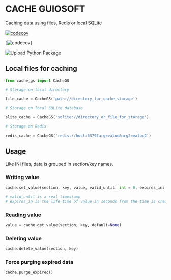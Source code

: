 # CACHE GUIOSOFT

Caching data using files, Redis or local SQLite


[![codecov](https://codecov.io/gh/guionardo/py-cache-guiosoft/branch/develop/graph/badge.svg)](https://codecov.io/gh/guionardo/py-cache-guiosoft)



[![codecov](https://codecov.io/gh/guionardo/py-cache-guiosoft/branch/develop/graphs/commits.svg)]

![Upload Python Package](https://github.com/guionardo/py-cache-guiosof/workflows/Upload%20Python%20Package/badge.svg)



## Local files for caching

``` python
from cache_gs import CacheGS

# Storage on local directory

file_cache = CacheGS('path://directory_for_cache_storage')

# Storage on local SQLite database

slite_cache = CacheGS('sqlite://directory_or_file_for_storage')

# Storage on Redis

redis_cache = CacheGS('redis://host:6379?arg=value&arg2=value2')

```

## Usage

Like INI files, data is grouped in section/key names.

### Writing value

``` python
cache.set_value(section, key, value, valid_until: int = 0, expires_in: int = 0)

# valid_until is a real timestamp 
# expires_in is the life time of value in seconds from the time is created
```

### Reading value

``` python
value = cache.get_value(section, key, default=None)
```

### Deleting value

``` python
cache.delete_value(section, key)
```

### Force purging expired data

``` python
cache.purge_expired()
```
